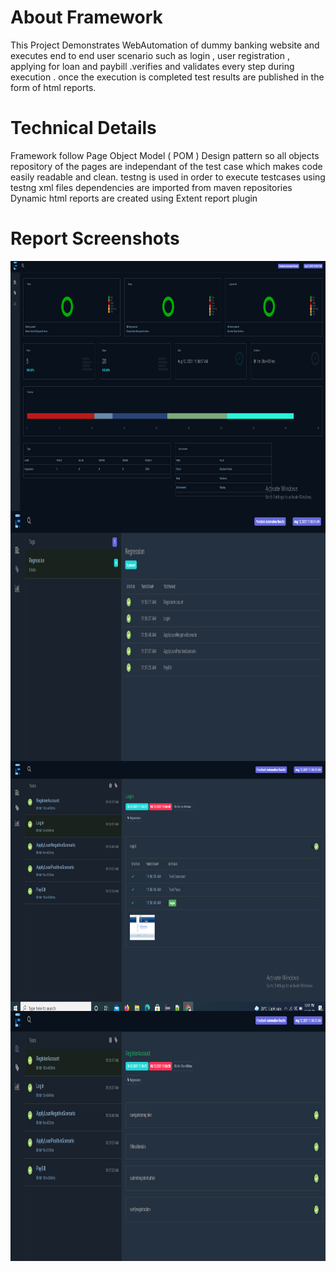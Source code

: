 # About Framework

This Project Demonstrates WebAutomation of dummy banking website and executes end to end user scenario such as login , user registration , applying for loan and paybill .verifies and validates every step during execution . once the execution is completed test results are published in the form of html reports.

# Technical Details

Framework follow Page Object Model ( POM ) Design pattern so all objects repository of the pages are independant of the test case which makes code easily readable and clean.
testng is used in order to execute testcases using testng xml files
dependencies are imported from maven repositories
Dynamic html reports are created using Extent report plugin

# Report Screenshots

<img src="https://github.com/bughunter7/HybridFramework/blob/master/Dashboard.PNG" height="400px" width="600px" alt="QA SHUBHAM" align="center">
<img src="https://github.com/bughunter7/HybridFramework/blob/master/FilteringWithTags.PNG" height="400px" width="600px" alt="QA SHUBHAM" align="center">
<img src="https://github.com/bughunter7/HybridFramework/blob/master/TestCaseLog.PNG" height="400px" width="600px" alt="QA SHUBHAM" align="center">
<img src="https://github.com/bughunter7/HybridFramework/blob/master/TestCases.PNG" height="400px" width="600px" alt="QA SHUBHAM" align="center">
